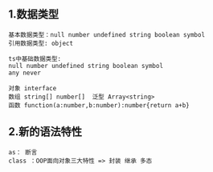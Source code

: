 ## 1.数据类型
    基本数据类型：null number undefined string boolean symbol
    引用数据类型: object

    ts中基础数据类型:
    null number undefined string boolean symbol 
    any never

    对象 interface
    数组 string[] number[]  泛型 Array<string>
    函数 function(a:number,b:number):number{return a+b}

## 2.新的语法特性
    as： 断言
    class ：OOP面向对象三大特性 => 封装 继承 多态

   